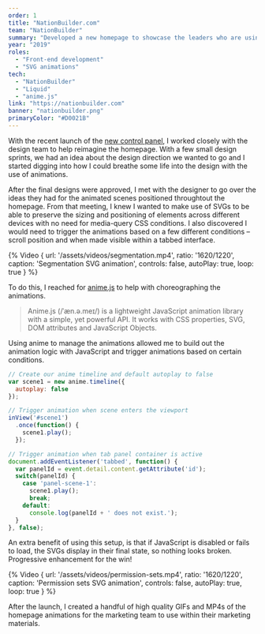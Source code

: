```yaml
---
order: 1
title: "NationBuilder.com"
team: "NationBuilder"
summary: "Developed a new homepage to showcase the leaders who are using NationBuilder and highlight features from the new control panel."
year: "2019"
roles:
  - "Front-end development"
  - "SVG animations"
tech:
  - "NationBuilder"
  - "Liquid"
  - "anime.js"
link: "https://nationbuilder.com"
banner: "nationbuilder.png"
primaryColor: "#D0021B"
---
```

With the recent launch of the [new control panel](https://nationbuilder.com/new_control_panel), I worked closely with the design team to help reimagine the homepage. With a few small design sprints, we had an idea about the design direction we wanted to go and I started digging into how I could breathe some life into the design with the use of animations.

After the final designs were approved, I met with the designer to go over the ideas they had for the animated scenes positioned throughtout the homepage. From that meeting, I knew I wanted to make use of SVGs to be able to preserve the sizing and positioning of elements across different devices with no need for media-query CSS conditions. I also discovered I would need to trigger the animations based on a few different conditions – scroll position and when made visible within a tabbed interface.

{% Video {
  url: '/assets/videos/segmentation.mp4',
  ratio: '1620/1220',
  caption: 'Segmentation SVG animation',
  controls: false,
  autoPlay: true,
  loop: true
} %}

To do this, I reached for [anime.js](https://animejs.com/) to help with choreographing the animations.

> Anime.js (/ˈæn.ə.meɪ/) is a lightweight JavaScript animation library with a simple, yet powerful API. It works with CSS properties, SVG, DOM attributes and JavaScript Objects.

Using anime to manage the animations allowed me to build out the animation logic with JavaScript and trigger animations based on certain conditions.

```js
// Create our anime timeline and default autoplay to false
var scene1 = new anime.timeline({
  autoplay: false
});

// Trigger animation when scene enters the viewport
inView('#scene1')
  .once(function() {
    scene1.play();
  });

// Trigger animation when tab panel container is active
document.addEventListener('tabbed', function() {
  var panelId = event.detail.content.getAttribute('id');
  switch(panelId) {
    case 'panel-scene-1':
      scene1.play();
      break;
    default:
      console.log(panelId + ' does not exist.');
  }
}, false);
```

An extra benefit of using this setup, is that if JavaScript is disabled or fails to load, the SVGs display in their final state, so nothing looks broken. Progressive enhancement for the win!

{% Video {
  url: '/assets/videos/permission-sets.mp4',
  ratio: '1620/1220',
  caption: 'Permission sets SVG animation',
  controls: false,
  autoPlay: true,
  loop: true
} %}

After the launch, I created a handful of high quality GIFs and MP4s of the homepage animations for the marketing team to use within their marketing materials.
